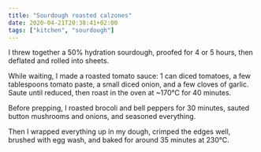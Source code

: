 ```yaml
---
title: "Sourdough roasted calzones"
date: 2020-04-21T20:38:41+02:00
tags: ["kitchen", "sourdough"]
---
```


I threw together a 50% hydration sourdough, proofed for 4 or 5 hours, then deflated and rolled into sheets.

While waiting, I made a roasted tomato sauce: 1 can diced tomatoes, a few tablespoons tomato paste, a small diced onion, and a few cloves of garlic. Saute until reduced, then roast in the oven at ~170℃ for 40 minutes.

Before prepping, I roasted brocoli and bell peppers for 30 minutes, sauted button mushrooms and onions, and seasoned everything.

Then I wrapped everything up in my dough, crimped the edges well, brushed with egg wash, and baked for around 35 minutes at 230℃.

